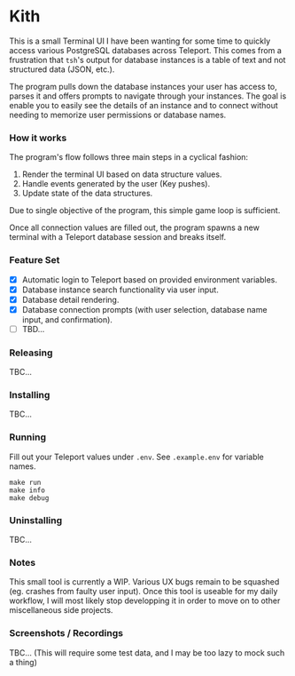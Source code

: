 # Kith

This is a small Terminal UI I have been wanting for some time to quickly access various PostgreSQL databases across Teleport.
This comes from a frustration that `tsh`'s output for database instances is a table of text and not structured data (JSON, etc.).

The program pulls down the database instances your user has access to, parses it and offers prompts to navigate through your instances. 
The goal is enable you to easily see the details of an instance and to connect without needing to memorize user permissions or database names.

### How it works

The program's flow follows three main steps in a cyclical fashion:
1. Render the terminal UI based on data structure values.
2. Handle events generated by the user (Key pushes).
3. Update state of the data structures.

Due to single objective of the program, this simple game loop is sufficient.

Once all connection values are filled out, the program spawns a new terminal with a Teleport database session and breaks itself.

### Feature Set 

- [x] Automatic login to Teleport based on provided environment variables.
- [x] Database instance search functionality via user input.
- [x] Database detail rendering.
- [x] Database connection prompts (with user selection, database name input, and confirmation).
- [ ] TBD...

### Releasing

TBC...

### Installing

TBC...

### Running

Fill out your Teleport values under `.env`. See `.example.env` for variable names.

```
make run
make info
make debug
```

### Uninstalling

TBC...

### Notes

This small tool is currently a WIP. Various UX bugs remain to be squashed (eg. crashes from faulty user input).
Once this tool is useable for my daily workflow, I will most likely stop developping it in order to move on to other
miscellaneous side projects.

### Screenshots / Recordings

TBC... (This will require some test data, and I may be too lazy to mock such a thing)

